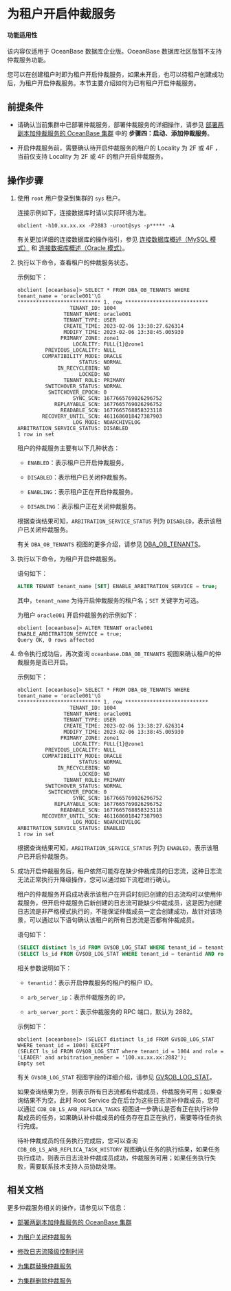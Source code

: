 # 为租户开启仲裁服务

<main id="notice" >
<h4>功能适用性</h4>
<p>该内容仅适用于 OceanBase 数据库企业版。OceanBase 数据库社区版暂不支持仲裁服务功能。</p>
</main>

您可以在创建租户时即为租户开启仲裁服务，如果未开启，也可以待租户创建成功后，为租户开启仲裁服务。本节主要介绍如何为已有租户开启仲裁服务。

## 前提条件

* 请确认当前集群中已部署仲裁服务，部署仲裁服务的详细操作，请参见 [部署两副本加仲裁服务的 OceanBase 集群](../../../4.deploy/3.deploy-oceanbase-enterprise-edition/4.deploy-through-the-command-line/2.deploy-the-oceanbase-cluster-command-line/2.deploy-the-quorum-high-availability-service-new.md) 中的 **步骤四：启动、添加仲裁服务**。

* 开启仲裁服务前，需要确认待开启仲裁服务的租户的 Locality 为 2F 或 4F ，当前仅支持 Locality 为 2F 或 4F 的租户开启仲裁服务。

## 操作步骤

1. 使用 `root` 用户登录到集群的 `sys` 租户。

   连接示例如下，连接数据库时请以实际环境为准。

   ```shell
   obclient -h10.xx.xx.xx -P2883 -uroot@sys -p***** -A
   ```

   有关更加详细的连接数据库的操作指引，参见 [连接数据库概述（MySQL 模式）](../../../3.develop/1.application-development-of-mysql-mode/1.database-connection-with-client-of-mysql-mode/1.connection-methods-overview-of-mysql-mode.md) 和 [连接数据库概述（Oracle 模式）](../../../3.develop/2.application-development-of-oracle-mode/1.database-connection-of-oracle-mode/1.connection-methods-overview-of-oracle-mode.md)。

2. 执行以下命令，查看租户的仲裁服务状态。

   示例如下：

   ```shell
   obclient [oceanbase]> SELECT * FROM DBA_OB_TENANTS WHERE tenant_name = 'oracle001'\G
   *************************** 1. row ***************************
                    TENANT_ID: 1004
                  TENANT_NAME: oracle001
                  TENANT_TYPE: USER
                  CREATE_TIME: 2023-02-06 13:38:27.626314
                  MODIFY_TIME: 2023-02-06 13:38:45.005930
                 PRIMARY_ZONE: zone1
                     LOCALITY: FULL{1}@zone1
            PREVIOUS_LOCALITY: NULL
           COMPATIBILITY_MODE: ORACLE
                       STATUS: NORMAL
                IN_RECYCLEBIN: NO
                       LOCKED: NO
                  TENANT_ROLE: PRIMARY
            SWITCHOVER_STATUS: NORMAL
             SWITCHOVER_EPOCH: 0
                     SYNC_SCN: 1677665769026296752
               REPLAYABLE_SCN: 1677665769026296752
                 READABLE_SCN: 1677665768858323118
           RECOVERY_UNTIL_SCN: 4611686018427387903
                     LOG_MODE: NOARCHIVELOG
   ARBITRATION_SERVICE_STATUS: DISABLED
   1 row in set
   ```

   租户的仲裁服务主要有以下几种状态：

   * `ENABLED`：表示租户已开启仲裁服务。

   * `DISABLED`：表示租户已关闭仲裁服务。

   * `ENABLING`：表示租户正在开启仲裁服务。

   * `DISABLING`：表示租户正在关闭仲裁服务。

   根据查询结果可知，`ARBITRATION_SERVICE_STATUS` 列为 `DISABLED`，表示该租户已关闭仲裁服务。

   有关 `DBA_OB_TENANTS` 视图的更多介绍，请参见 [DBA_OB_TENANTS](../../../7.reference/5.system-reference/4.system-view-of-mysql-mode/2.dictionary-view-of-mysql-mode/193.oceanbase-dba_ob_tenants-of-mysql-mode.md)。

3. 执行以下命令，为租户开启仲裁服务。

   语句如下：

   ```sql
   ALTER TENANT tenant_name [SET] ENABLE_ARBITRATION_SERVICE = true;
   ```

   其中，`tenant_name` 为待开启仲裁服务的租户名；`SET` 关键字为可选。

   为租户 `oracle001` 开启仲裁服务的示例如下：

   ```shell
   obclient [oceanbase]> ALTER TENANT oracle001 ENABLE_ARBITRATION_SERVICE = true;
   Query OK, 0 rows affected
   ```

4. 命令执行成功后，再次查询 `oceanbase.DBA_OB_TENANTS` 视图来确认租户的仲裁服务是否已开启。

   示例如下：

   ```shell
   obclient [oceanbase]> SELECT * FROM DBA_OB_TENANTS WHERE tenant_name = 'oracle001'\G
   *************************** 1. row ***************************
                    TENANT_ID: 1004
                  TENANT_NAME: oracle001
                  TENANT_TYPE: USER
                  CREATE_TIME: 2023-02-06 13:38:27.626314
                  MODIFY_TIME: 2023-02-06 13:38:45.005930
                 PRIMARY_ZONE: zone1
                     LOCALITY: FULL{1}@zone1
            PREVIOUS_LOCALITY: NULL
           COMPATIBILITY_MODE: ORACLE
                       STATUS: NORMAL
                IN_RECYCLEBIN: NO
                       LOCKED: NO
                  TENANT_ROLE: PRIMARY
            SWITCHOVER_STATUS: NORMAL
             SWITCHOVER_EPOCH: 0
                     SYNC_SCN: 1677665769026296752
               REPLAYABLE_SCN: 1677665769026296752
                 READABLE_SCN: 1677665768858323118
           RECOVERY_UNTIL_SCN: 4611686018427387903
                     LOG_MODE: NOARCHIVELOG
   ARBITRATION_SERVICE_STATUS: ENABLED
   1 row in set
   ```
   
   根据查询结果可知，`ARBITRATION_SERVICE_STATUS` 列为 `ENABLED`，表示该租户已开启仲裁服务。

5. 成功开启仲裁服务后，租户依然可能存在缺少仲裁成员的日志流，这种日志流无法正常执行升降级操作，您可以通过如下流程进行确认。

   租户的仲裁服务开启成功表示该租户在开启时刻已创建的日志流均可以使用仲裁服务，但开启仲裁服务后新创建的日志流可能缺少仲裁成员，这是因为创建日志流是非严格模式执行的，不能保证仲裁成员一定会创建成功，故针对该场景，可以通过以下语句确认该租户的所有日志流是否都有仲裁成员。

   语句如下：

   ```sql
   (SELECT distinct ls_id FROM GV$OB_LOG_STAT WHERE tenant_id = tenantid) EXCEPT
   (SELECT ls_id FROM GV$OB_LOG_STAT WHERE tenant_id = tenantid AND role = 'LEADER' AND arbitration_member = 'arb_server_ip:arb_server_port');
   ```

   相关参数说明如下：

   * `tenantid`：表示开启仲裁服务的租户的租户 ID。

   * `arb_server_ip`：表示仲裁服务的 IP。

   * `arb_server_port`：表示仲裁服务的 RPC 端口，默认为 2882。


   示例如下：

   ```shell
   obclient [oceanbase]> (SELECT distinct ls_id FROM GV$OB_LOG_STAT WHERE tenant_id = 1004) EXCEPT
   (SELECT ls_id FROM GV$OB_LOG_STAT where tenant_id = 1004 and role = 'LEADER' and arbitration_member = '100.xx.xx.xx:2882');
   Empty set
   ```
    
   有关 `GV$OB_LOG_STAT` 视图字段的详细介绍，请参见 [GV$OB_LOG_STAT](../../../7.reference/5.system-reference/4.system-view-of-mysql-mode/3.performance-view-of-mysql-mode/120.gv-ob_log_stat-mysql.md)。

   如果查询结果为空，则表示所有日志流都有仲裁成员，仲裁服务可用；如果查询结果不为空，此时 Root Service 会在后台为这些日志流补仲裁成员，您可以通过 `CDB_OB_LS_ARB_REPLICA_TASKS` 视图进一步确认是否有正在执行补仲裁成员的任务，如果确认补仲裁成员的任务存在且正在执行，需要等待任务执行完成。
   
   待补仲裁成员的任务执行完成后，您可以查询 `CDB_OB_LS_ARB_REPLICA_TASK_HISTORY` 视图确认任务的执行结果，如果任务执行成功，则表示日志流补仲裁成员成功，仲裁服务可用；如果任务执行失败，需要联系技术支持人员协助处理。

## 相关文档

更多仲裁服务相关的操作，请参见以下信息：

* [部署两副本加仲裁服务的 OceanBase 集群](../../../4.deploy/3.deploy-oceanbase-enterprise-edition/4.deploy-through-the-command-line/2.deploy-the-oceanbase-cluster-command-line/2.deploy-the-quorum-high-availability-service-new.md)

* [为租户关闭仲裁服务](3.disable-the-arbitration-service.md)

* [修改日志流降级控制时间](4.modify-the-degradation-timeout.md)

* [为集群替换仲裁服务](5.replace-the-arbitration-service.md)

* [为集群删除仲裁服务](6.remove-the-arbitration-service.md)
